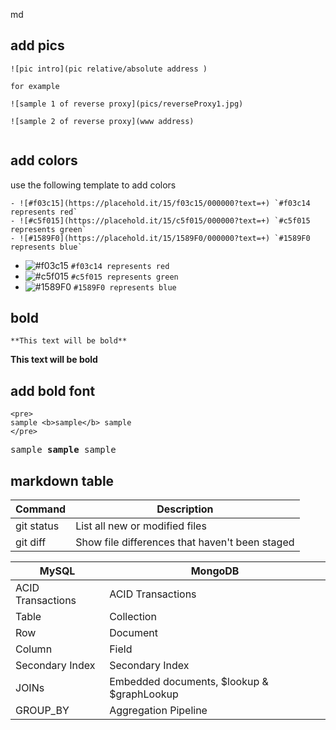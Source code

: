

md



## add pics  

```
![pic intro](pic relative/absolute address )

for example

![sample 1 of reverse proxy](pics/reverseProxy1.jpg)

![sample 2 of reverse proxy](www address)


```

## add colors

use the following template to add colors
```
- ![#f03c15](https://placehold.it/15/f03c15/000000?text=+) `#f03c14 represents red`
- ![#c5f015](https://placehold.it/15/c5f015/000000?text=+) `#c5f015 represents green`
- ![#1589F0](https://placehold.it/15/1589F0/000000?text=+) `#1589F0 represents blue`
```

- ![#f03c15](https://placehold.it/15/f03c15/000000?text=+) `#f03c14 represents red`
- ![#c5f015](https://placehold.it/15/c5f015/000000?text=+) `#c5f015 represents green`
- ![#1589F0](https://placehold.it/15/1589F0/000000?text=+) `#1589F0 represents blue`

## bold 

```
**This text will be bold**
```

**This text will be bold**


## add bold font  
```
<pre>
sample <b>sample</b> sample
</pre>
```

<pre>
sample <b>sample</b> sample
</pre>

## markdown table    

| Command | Description |
| --- | --- |
| git status | List all new or modified files |
| git diff | Show file differences that haven't been staged |


| MySQL | MongoDB |
| --- | --- |
| ACID Transactions | ACID Transactions |
| Table | Collection|
| Row | Document|
| Column | Field|
| Secondary Index | Secondary Index|
| JOINs | Embedded documents, $lookup & $graphLookup|
| GROUP_BY | Aggregation Pipeline|
